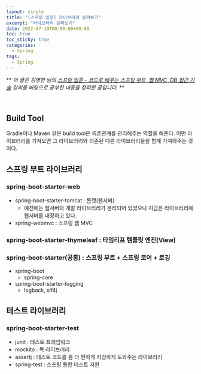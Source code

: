 ```yaml
---
layout: single
title: "[스프링 입문] 라이브러리 살펴보기"
excerpt: "라이브러리 살펴보기"
date: 2022-07-10T00:00:00+09:00
toc: true
toc_sticky: true
categories:
  - Spring
tags:
  - Spring
---
```

**
*이 글은 김영한 님의 [스프링 입문 - 코드로 배우는 스프링 부트, 웹 MVC, DB 접근 기술](https://www.inflearn.com/course/%EC%8A%A4%ED%94%84%EB%A7%81-%EC%9E%85%EB%AC%B8-%EC%8A%A4%ED%94%84%EB%A7%81%EB%B6%80%ED%8A%B8) 강의를 바탕으로 공부한 내용을 정리한 글입니다.*
**

<br>

## Build Tool
Gradle이나 Maven 같은 build tool은 의존관계를 관리해주는 역할을 해준다. 어떤 라이브러리를 가져오면 그 라이브러리와 의존된 다른 라이브러리들을 함께 가져와주는 것이다. 

## 스프링 부트 라이브러리
### spring-boot-starter-web
- spring-boot-starter-tomcat : 톰캣(웹서버)
  - 예전에는 웹서버와 개발 라이브러리가 분리되어 있었으나 지금은 라이브러리에 웹서버를 내장하고 있다.
- spring-webmvc : 스프링 웹 MVC
### spring-boot-starter-thymeleaf : 타임리프 템플릿 엔진(View)
### spring-boot-starter(공통) : 스프링 부트 + 스프링 코어 + 로깅
- spring-boot
  - spring-core
- spring-boot-starter-logging
  - logback, slf4j

## 테스트 라이브러리
### spring-boot-starter-test
- junit : 테스트 프레임워크
- mockito : 목 라이브러리
- assertj : 테스트 코드를 좀 더 편하게 자겅하게 도와주는 라이브러리
- spring-test : 스프링 통합 테스트 지원